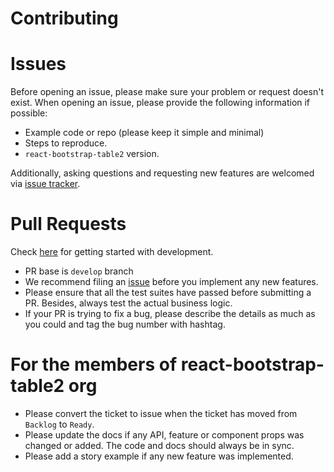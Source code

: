 # Contributing

# Issues
Before opening an issue, please make sure your problem or request doesn't exist. When opening an issue, please provide the following information if possible:

* Example code or repo (please keep it simple and minimal)
* Steps to reproduce.
* `react-bootstrap-table2` version.

Additionally, asking questions and requesting new features are welcomed via [issue tracker](https://github.com/srajeshs/react-bootstrap-table2/issues).

# Pull Requests
Check [here](./docs/development.md) for getting started with development.

* PR base is `develop` branch
* We recommend filing an [issue](https://github.com/srajeshs/react-bootstrap-table2/issues) before you implement any new features.
* Please ensure that all the test suites have passed before submitting a PR. Besides, always test the actual business logic.
* If your PR is trying to fix a bug, please describe the details as much as you could and tag the bug number with hashtag.

# For the members of react-bootstrap-table2 org
* Please convert the ticket to issue when the ticket has moved from `Backlog` to `Ready`.
* Please update the docs if any API, feature or component props was changed or added. The code and docs should always be in sync.
* Please add a story example if any new feature was implemented.